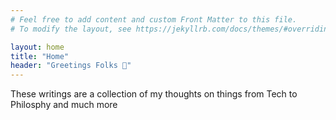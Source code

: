 ```yaml
---
# Feel free to add content and custom Front Matter to this file.
# To modify the layout, see https://jekyllrb.com/docs/themes/#overriding-theme-defaults

layout: home
title: "Home"
header: "Greetings Folks 👋"
---
```


These writings are a collection of my thoughts on things from Tech to Philosphy and much more
